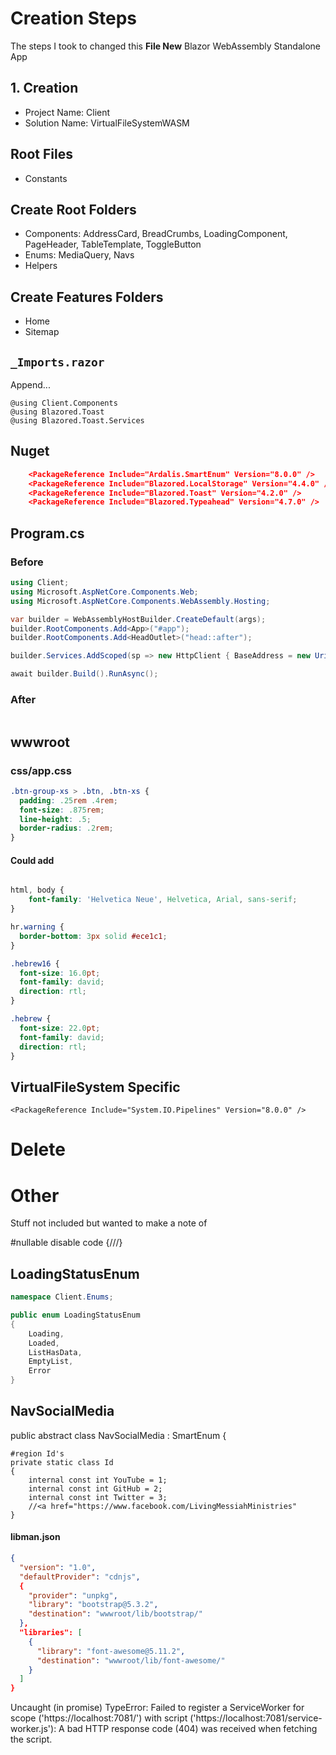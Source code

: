 # Creation Steps
The steps I took to changed this **File New** Blazor WebAssembly Standalone App

## 1. Creation
- Project Name: Client
- Solution Name: VirtualFileSystemWASM

## Root Files
- Constants
 
## Create Root Folders

- Components: AddressCard, BreadCrumbs, LoadingComponent, PageHeader, TableTemplate, ToggleButton
- Enums: MediaQuery, Navs
- Helpers


## Create Features Folders
- Home
- Sitemap

## `_Imports.razor`

Append...
```
@using Client.Components
@using Blazored.Toast
@using Blazored.Toast.Services
```

## Nuget

```json
    <PackageReference Include="Ardalis.SmartEnum" Version="8.0.0" />
    <PackageReference Include="Blazored.LocalStorage" Version="4.4.0" />
    <PackageReference Include="Blazored.Toast" Version="4.2.0" />
    <PackageReference Include="Blazored.Typeahead" Version="4.7.0" />
```

## Program.cs

### Before
```csharp
using Client;
using Microsoft.AspNetCore.Components.Web;
using Microsoft.AspNetCore.Components.WebAssembly.Hosting;

var builder = WebAssemblyHostBuilder.CreateDefault(args);
builder.RootComponents.Add<App>("#app");
builder.RootComponents.Add<HeadOutlet>("head::after");

builder.Services.AddScoped(sp => new HttpClient { BaseAddress = new Uri(builder.HostEnvironment.BaseAddress) });

await builder.Build().RunAsync();

```

### After
```csharp
```

## wwwroot

### css/app.css

```css
.btn-group-xs > .btn, .btn-xs {
  padding: .25rem .4rem;
  font-size: .875rem;
  line-height: .5;
  border-radius: .2rem;
}
```

#### Could add
```css

html, body {
    font-family: 'Helvetica Neue', Helvetica, Arial, sans-serif;
}

hr.warning {
  border-bottom: 3px solid #ece1c1;
}

.hebrew16 {
  font-size: 16.0pt;
  font-family: david;
  direction: rtl;
}

.hebrew {
  font-size: 22.0pt;
  font-family: david;
  direction: rtl;
}

```



## VirtualFileSystem Specific
    <PackageReference Include="System.IO.Pipelines" Version="8.0.0" />

# Delete


# Other
Stuff not included but wanted to make a note of

#nullable disable
code {///}



## LoadingStatusEnum
```csharp
namespace Client.Enums;

public enum LoadingStatusEnum
{
	Loading,
	Loaded,
	ListHasData,
	EmptyList,
	Error
}
```

## NavSocialMedia
public abstract class NavSocialMedia : SmartEnum<NavSocialMedia>
{

	#region Id's
	private static class Id
	{
		internal const int YouTube = 1;
		internal const int GitHub = 2;
		internal const int Twitter = 3;
		//<a href="https://www.facebook.com/LivingMessiahMinistries"
	}

#### libman.json
```json
{
  "version": "1.0",
  "defaultProvider": "cdnjs",
  {
    "provider": "unpkg",
    "library": "bootstrap@5.3.2",
    "destination": "wwwroot/lib/bootstrap/"
  },
  "libraries": [
    {
      "library": "font-awesome@5.11.2",
      "destination": "wwwroot/lib/font-awesome/"
    }
  ]
}


```


Uncaught (in promise) TypeError: 
Failed to register a ServiceWorker for scope ('https://localhost:7081/') 
with script ('https://localhost:7081/service-worker.js'): 
A bad HTTP response code (404) was received when fetching the script.

